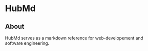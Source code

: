 # HubMd

## About

HubMd serves as a markdown reference for web-developement and software engineering.
